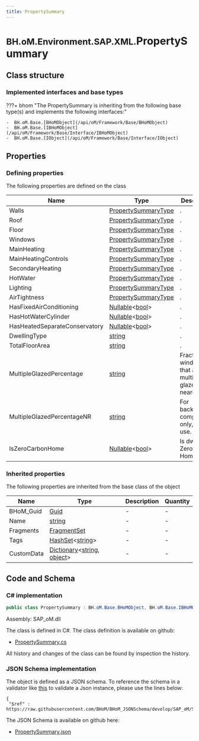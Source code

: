 ```yaml
---
title: PropertySummary
---
```


# <small>BH.oM.Environment.SAP.XML.</small>**PropertySummary**



## Class structure

### Implemented interfaces and base types

???+ bhom "The PropertySummary is inheriting from the following base type(s) and implements the following interfaces:"

    -  BH.oM.Base.[BHoMObject](/api/oM/Framework/Base/BHoMObject)
    -  BH.oM.Base.[IBHoMObject](/api/oM/Framework/Base/Interface/IBHoMObject)
    -  BH.oM.Base.[IObject](/api/oM/Framework/Base/Interface/IObject)


## Properties



### Defining properties

The following properties are defined on the class

| Name             | Type             | Description      | Quantity         |
|------------------|------------------|------------------|------------------|
| Walls | [PropertySummaryType](/api/oM/Adapter/Environment/XML/PropertySummaryType) | . | - |
| Roof | [PropertySummaryType](/api/oM/Adapter/Environment/XML/PropertySummaryType) | . | - |
| Floor | [PropertySummaryType](/api/oM/Adapter/Environment/XML/PropertySummaryType) | . | - |
| Windows | [PropertySummaryType](/api/oM/Adapter/Environment/XML/PropertySummaryType) | . | - |
| MainHeating | [PropertySummaryType](/api/oM/Adapter/Environment/XML/PropertySummaryType) | . | - |
| MainHeatingControls | [PropertySummaryType](/api/oM/Adapter/Environment/XML/PropertySummaryType) | . | - |
| SecondaryHeating | [PropertySummaryType](/api/oM/Adapter/Environment/XML/PropertySummaryType) | . | - |
| HotWater | [PropertySummaryType](/api/oM/Adapter/Environment/XML/PropertySummaryType) | . | - |
| Lighting | [PropertySummaryType](/api/oM/Adapter/Environment/XML/PropertySummaryType) | . | - |
| AirTightness | [PropertySummaryType](/api/oM/Adapter/Environment/XML/PropertySummaryType) | . | - |
| HasFixedAirConditioning | [Nullable](https://learn.microsoft.com/en-us/dotnet/api/System.Nullable-1?view=netstandard-2.0)&lt;[bool](https://learn.microsoft.com/en-us/dotnet/api/System.Boolean?view=netstandard-2.0)&gt; | . | - |
| HasHotWaterCylinder | [Nullable](https://learn.microsoft.com/en-us/dotnet/api/System.Nullable-1?view=netstandard-2.0)&lt;[bool](https://learn.microsoft.com/en-us/dotnet/api/System.Boolean?view=netstandard-2.0)&gt; | . | - |
| HasHeatedSeparateConservatory | [Nullable](https://learn.microsoft.com/en-us/dotnet/api/System.Nullable-1?view=netstandard-2.0)&lt;[bool](https://learn.microsoft.com/en-us/dotnet/api/System.Boolean?view=netstandard-2.0)&gt; | . | - |
| DwellingType | [string](https://learn.microsoft.com/en-us/dotnet/api/System.String?view=netstandard-2.0) | . | - |
| TotalFloorArea | [string](https://learn.microsoft.com/en-us/dotnet/api/System.String?view=netstandard-2.0) | . | - |
| MultipleGlazedPercentage | [string](https://learn.microsoft.com/en-us/dotnet/api/System.String?view=netstandard-2.0) | Fraction of windows that are multiply glazed to nearest 1%. | - |
| MultipleGlazedPercentageNR | [string](https://learn.microsoft.com/en-us/dotnet/api/System.String?view=netstandard-2.0) | For backward compatibility only, do not use. | - |
| IsZeroCarbonHome | [Nullable](https://learn.microsoft.com/en-us/dotnet/api/System.Nullable-1?view=netstandard-2.0)&lt;[bool](https://learn.microsoft.com/en-us/dotnet/api/System.Boolean?view=netstandard-2.0)&gt; | Is dwelling a Zero Carbon Home?. | - |


### Inherited properties
The following properties are inherited from the base class of the object

| Name             | Type             | Description      | Quantity         |
|------------------|------------------|------------------|------------------|
| BHoM_Guid | [Guid](https://learn.microsoft.com/en-us/dotnet/api/System.Guid?view=netstandard-2.0) | - | - |
| Name | [string](https://learn.microsoft.com/en-us/dotnet/api/System.String?view=netstandard-2.0) | - | - |
| Fragments | [FragmentSet](/api/oM/Framework/Base/FragmentSet) | - | - |
| Tags | [HashSet](https://learn.microsoft.com/en-us/dotnet/api/System.Collections.Generic.HashSet-1?view=netstandard-2.0)&lt;[string](https://learn.microsoft.com/en-us/dotnet/api/System.String?view=netstandard-2.0)&gt; | - | - |
| CustomData | [Dictionary](https://learn.microsoft.com/en-us/dotnet/api/System.Collections.Generic.Dictionary-2?view=netstandard-2.0)&lt;[string](https://learn.microsoft.com/en-us/dotnet/api/System.String?view=netstandard-2.0), [object](https://learn.microsoft.com/en-us/dotnet/api/System.Object?view=netstandard-2.0)&gt; | - | - |


## Code and Schema

### C# implementation

``` C# title="C#"
public class PropertySummary : BH.oM.Base.BHoMObject, BH.oM.Base.IBHoMObject, BH.oM.Base.IObject
```

Assembly: SAP_oM.dll

The class is defined in C#. The class definition is available on github:

- [PropertySummary.cs](https://github.com/BHoM/SAP_Toolkit/blob/develop/SAP_oM/XML\PropertySummary.cs)

All history and changes of the class can be found by inspection the history.
### JSON Schema implementation

The object is defined as a JSON schema. To reference the schema in a validator like [this](https://www.jsonschemavalidator.net/) to validate a Json instance, please use the lines below:

``` { .json .copy .select } title="JSON Schema"
{
 "$ref" : https://raw.githubusercontent.com/BHoM/BHoM_JSONSchema/develop/SAP_oM/SAP/XML/PropertySummary.json}
```

The JSON Schema is available on github here:

- [PropertySummary.json](https://github.com/BHoM/BHoM_JSONSchema/blob/develop/SAP_oM/SAP/XML/PropertySummary.json)
